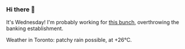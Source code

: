 ### Hi there :wave:

It's Wednesday! I'm probably working for [this bunch](https://github.com/kohofinancial), overthrowing the banking establishment.

Weather in Toronto: patchy rain possible, at +26°C.
